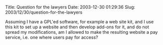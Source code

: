 Title: Question for the lawyers
Date: 2003-12-30 01:29:36
Slug: 2003/12/30/question-for-the-lawyers


Assuming I have a GPL'ed software, for example a web site kit, and I use this
kit to set up a website and then develop add-ons for it, and do not spread my
modifications, am I allowed to make the resulting website a pay service, i.e.
one where users pay for access?
